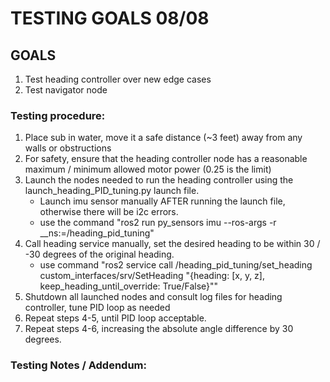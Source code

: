 # TESTING GOALS 08/08

## GOALS
1. Test heading controller over new edge cases
2. Test navigator node


### Testing procedure: 
1. Place sub in water, move it a safe distance (~3 feet) away from any walls or obstructions
2. For safety, ensure that the heading controller node has a reasonable maximum / minimum allowed motor power (0.25 is the limit)
3. Launch the nodes needed to run the heading controller using the launch_heading_PID_tuning.py launch file.
    - Launch imu sensor manually AFTER running the launch file, otherwise there will be i2c errors.
    - use the command "ros2 run py_sensors imu --ros-args -r __ns:=/heading_pid_tuning"
4. Call heading service manually, set the desired heading to be within 30 / -30 degrees of the original heading.
    - use command "ros2 service call /heading_pid_tuning/set_heading custom_interfaces/srv/SetHeading "{heading: [x, y, z], keep_heading_until_override: True/False}""
5. Shutdown all launched nodes and consult log files for heading controller, tune PID loop as needed 
6. Repeat steps 4-5, until PID loop acceptable.
7. Repeat steps 4-6, increasing the absolute angle difference by 30 degrees. 


### Testing Notes / Addendum: 
 

